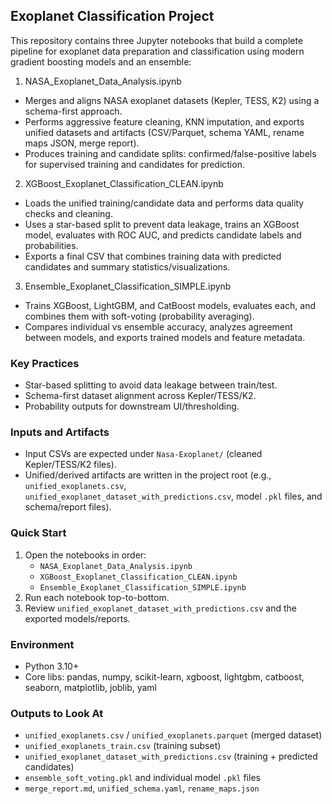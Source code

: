 ## Exoplanet Classification Project

This repository contains three Jupyter notebooks that build a complete pipeline for exoplanet data preparation and classification using modern gradient boosting models and an ensemble:

1) NASA_Exoplanet_Data_Analysis.ipynb
- Merges and aligns NASA exoplanet datasets (Kepler, TESS, K2) using a schema-first approach.
- Performs aggressive feature cleaning, KNN imputation, and exports unified datasets and artifacts (CSV/Parquet, schema YAML, rename maps JSON, merge report).
- Produces training and candidate splits: confirmed/false-positive labels for supervised training and candidates for prediction.

2) XGBoost_Exoplanet_Classification_CLEAN.ipynb
- Loads the unified training/candidate data and performs data quality checks and cleaning.
- Uses a star-based split to prevent data leakage, trains an XGBoost model, evaluates with ROC AUC, and predicts candidate labels and probabilities.
- Exports a final CSV that combines training data with predicted candidates and summary statistics/visualizations.

3) Ensemble_Exoplanet_Classification_SIMPLE.ipynb
- Trains XGBoost, LightGBM, and CatBoost models, evaluates each, and combines them with soft-voting (probability averaging).
- Compares individual vs ensemble accuracy, analyzes agreement between models, and exports trained models and feature metadata.

### Key Practices
- Star-based splitting to avoid data leakage between train/test.
- Schema-first dataset alignment across Kepler/TESS/K2.
- Probability outputs for downstream UI/thresholding.

### Inputs and Artifacts
- Input CSVs are expected under `Nasa-Exoplanet/` (cleaned Kepler/TESS/K2 files).
- Unified/derived artifacts are written in the project root (e.g., `unified_exoplanets.csv`, `unified_exoplanet_dataset_with_predictions.csv`, model `.pkl` files, and schema/report files).

### Quick Start
1. Open the notebooks in order:
   - `NASA_Exoplanet_Data_Analysis.ipynb`
   - `XGBoost_Exoplanet_Classification_CLEAN.ipynb`
   - `Ensemble_Exoplanet_Classification_SIMPLE.ipynb`
2. Run each notebook top-to-bottom.
3. Review `unified_exoplanet_dataset_with_predictions.csv` and the exported models/reports.

### Environment
- Python 3.10+
- Core libs: pandas, numpy, scikit-learn, xgboost, lightgbm, catboost, seaborn, matplotlib, joblib, yaml

### Outputs to Look At
- `unified_exoplanets.csv` / `unified_exoplanets.parquet` (merged dataset)
- `unified_exoplanets_train.csv` (training subset)
- `unified_exoplanet_dataset_with_predictions.csv` (training + predicted candidates)
- `ensemble_soft_voting.pkl` and individual model `.pkl` files
- `merge_report.md`, `unified_schema.yaml`, `rename_maps.json`


